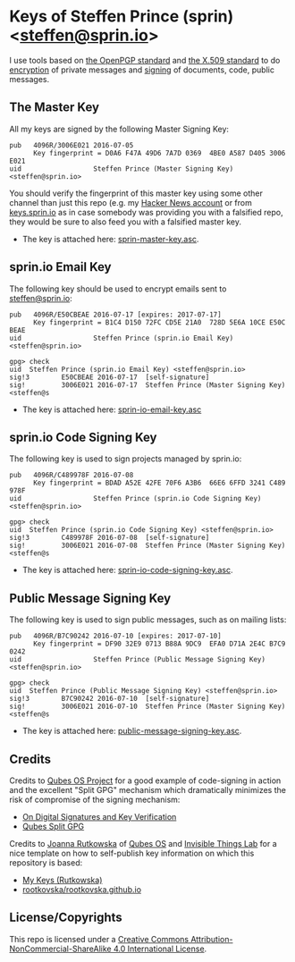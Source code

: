 # Keys of Steffen Prince (sprin) &lt;<steffen@sprin.io>&gt;

I use tools based on [the OpenPGP
standard](https://en.wikipedia.org/wiki/Pretty_Good_Privacy#OpenPGP) and [the
X.509 standard](https://en.wikipedia.org/wiki/Pretty_Good_Privacy#OpenPGP) to
do [encryption](https://en.wikipedia.org/wiki/Public-key_encryption) of private
messages and [signing](https://en.wikipedia.org/wiki/Digital_signature) of
documents, code, public messages.

## The Master Key

All my keys are signed by the following Master Signing Key:

```
pub   4096R/3006E021 2016-07-05
      Key fingerprint = D0A6 F47A 49D6 7A7D 0369  4BE0 A587 D405 3006 E021
uid                  Steffen Prince (Master Signing Key) <steffen@sprin.io>
```

You should verify the fingerprint of this master key using some other channel
than just this repo (e.g. my [Hacker News
account](https://news.ycombinator.com/user?id=sprin) or from
[keys.sprin.io](https://keys.sprin.io) as in case somebody was providing you
with a falsified repo, they would be sure to also feed you with a falsified
master key.

* The key is attached here: [sprin-master-key.asc](/keys/sprin-master-key.asc).

## sprin.io Email Key

The following key should be used to encrypt emails sent to steffen@sprin.io:

```
pub   4096R/E50CBEAE 2016-07-17 [expires: 2017-07-17]
      Key fingerprint = B1C4 D150 72FC CD5E 21A0  728D 5E6A 10CE E50C BEAE
uid                  Steffen Prince (sprin.io Email Key) <steffen@sprin.io>

gpg> check
uid  Steffen Prince (sprin.io Email Key) <steffen@sprin.io>
sig!3        E50CBEAE 2016-07-17  [self-signature]
sig!         3006E021 2016-07-17  Steffen Prince (Master Signing Key) <steffen@s
```

* The key is attached here: [sprin-io-email-key.asc](/keys/sprin-io-email-key.asc)

## sprin.io Code Signing Key

The following key is used to sign projects managed by sprin.io:

```
pub   4096R/C489978F 2016-07-08
      Key fingerprint = BDAD A52E 42FE 70F6 A3B6  66E6 6FFD 3241 C489 978F
uid                  Steffen Prince (sprin.io Code Signing Key) <steffen@sprin.io>

gpg> check
uid  Steffen Prince (sprin.io Code Signing Key) <steffen@sprin.io>
sig!3        C489978F 2016-07-08  [self-signature]
sig!         3006E021 2016-07-08  Steffen Prince (Master Signing Key) <steffen@s
```

* The key is attached here: [sprin-io-code-signing-key.asc](/keys/sprin-io-code-signing-key.asc).

## Public Message Signing Key

The following key is used to sign public messages, such as on mailing lists:

```
pub   4096R/B7C90242 2016-07-10 [expires: 2017-07-10]
      Key fingerprint = DF90 32E9 0713 B88A 9DC9  EFA0 D71A 2E4C B7C9 0242
uid                  Steffen Prince (Public Message Signing Key) <steffen@sprin.io>

gpg> check
uid  Steffen Prince (Public Message Signing Key) <steffen@sprin.io>
sig!3        B7C90242 2016-07-10  [self-signature]
sig!         3006E021 2016-07-10  Steffen Prince (Master Signing Key) <steffen@s
```

* The key is attached here: [public-message-signing-key.asc](/keys/public-message-signing-key.asc).

## Credits

Credits to [Qubes OS Project](https://www.qubes-os.org/) for a good example of
code-signing in action and the excellent "Split GPG" mechanism which
dramatically minimizes the risk of compromise of the signing mechanism:

* [On Digital Signatures and Key Verification](https://www.qubes-os.org/doc/verifying-signatures/)
* [Qubes Split GPG](https://www.qubes-os.org/doc/split-gpg/)


Credits to [Joanna Rutkowska](http://blog.invisiblethings.org/) of [Qubes
OS](https://www.qubes-os.org/) and [Invisible Things
Lab](http://invisiblethingslab.com/) for a nice template on how to self-publish
key information on which this repository is based:

* [My Keys (Rutkowska)](http://blog.invisiblethings.org/keys/)
* [rootkovska/rootkovska.github.io](https://github.com/rootkovska/rootkovska.github.io/)

## License/Copyrights

This repo is licensed under a [Creative Commons
Attribution-NonCommercial-ShareAlike 4.0 International
License](http://creativecommons.org/licenses/by-nc-sa/4.0/).
